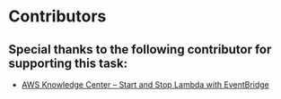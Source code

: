 # Contributors

## Special thanks to the following contributor for supporting this task:

- [AWS Knowledge Center – Start and Stop Lambda with EventBridge](https://repost.aws/knowledge-center/start-stop-lambda-eventbridge)